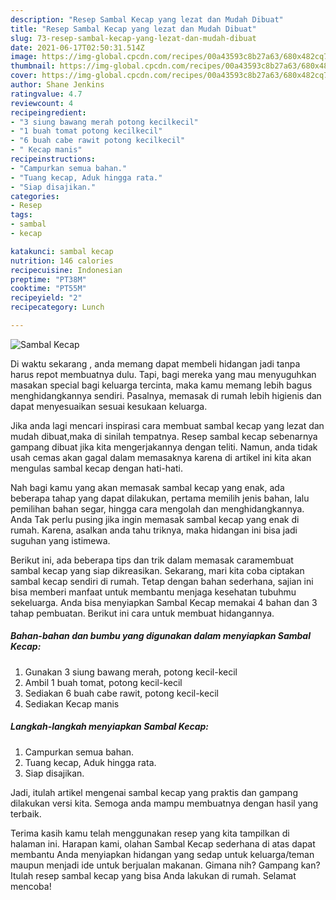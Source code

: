 ```yaml
---
description: "Resep Sambal Kecap yang lezat dan Mudah Dibuat"
title: "Resep Sambal Kecap yang lezat dan Mudah Dibuat"
slug: 73-resep-sambal-kecap-yang-lezat-dan-mudah-dibuat
date: 2021-06-17T02:50:31.514Z
image: https://img-global.cpcdn.com/recipes/00a43593c8b27a63/680x482cq70/sambal-kecap-foto-resep-utama.jpg
thumbnail: https://img-global.cpcdn.com/recipes/00a43593c8b27a63/680x482cq70/sambal-kecap-foto-resep-utama.jpg
cover: https://img-global.cpcdn.com/recipes/00a43593c8b27a63/680x482cq70/sambal-kecap-foto-resep-utama.jpg
author: Shane Jenkins
ratingvalue: 4.7
reviewcount: 4
recipeingredient:
- "3 siung bawang merah potong kecilkecil"
- "1 buah tomat potong kecilkecil"
- "6 buah cabe rawit potong kecilkecil"
- " Kecap manis"
recipeinstructions:
- "Campurkan semua bahan."
- "Tuang kecap, Aduk hingga rata."
- "Siap disajikan."
categories:
- Resep
tags:
- sambal
- kecap

katakunci: sambal kecap 
nutrition: 146 calories
recipecuisine: Indonesian
preptime: "PT38M"
cooktime: "PT55M"
recipeyield: "2"
recipecategory: Lunch

---
```



![Sambal Kecap](https://img-global.cpcdn.com/recipes/00a43593c8b27a63/680x482cq70/sambal-kecap-foto-resep-utama.jpg)

Di waktu  sekarang , anda memang dapat membeli hidangan jadi tanpa harus repot membuatnya dulu. Tapi, bagi mereka yang mau menyuguhkan masakan special bagi keluarga tercinta, maka kamu memang lebih bagus menghidangkannya sendiri. Pasalnya, memasak di rumah lebih higienis dan dapat menyesuaikan sesuai kesukaan keluarga.

Jika anda lagi mencari inspirasi cara membuat sambal kecap yang lezat dan mudah dibuat,maka di sinilah tempatnya. Resep sambal kecap  sebenarnya gampang dibuat jika kita mengerjakannya dengan teliti. Namun, anda tidak usah cemas akan gagal dalam memasaknya 
karena di artikel ini kita akan mengulas sambal kecap dengan hati-hati.  



Nah bagi kamu yang akan memasak sambal kecap yang enak, ada beberapa tahap yang dapat dilakukan, pertama memilih jenis bahan, lalu pemilihan bahan segar, hingga cara mengolah dan menghidangkannya. Anda Tak perlu pusing jika ingin memasak sambal kecap yang enak di rumah. Karena, asalkan anda  tahu triknya, maka hidangan ini bisa jadi suguhan yang istimewa.

Berikut ini, ada beberapa tips dan trik dalam memasak caramembuat sambal kecap yang siap dikreasikan. Sekarang, mari kita coba ciptakan sambal kecap sendiri di rumah. Tetap dengan bahan sederhana, sajian ini bisa memberi manfaat untuk membantu menjaga kesehatan tubuhmu sekeluarga. Anda bisa menyiapkan Sambal Kecap memakai 4 bahan dan 3 tahap pembuatan. Berikut ini cara untuk membuat hidangannya.

<!--inarticleads1-->

##### Bahan-bahan dan bumbu yang digunakan dalam menyiapkan Sambal Kecap:

1. Gunakan 3 siung bawang merah, potong kecil-kecil
1. Ambil 1 buah tomat, potong kecil-kecil
1. Sediakan 6 buah cabe rawit, potong kecil-kecil
1. Sediakan  Kecap manis




<!--inarticleads2-->

##### Langkah-langkah menyiapkan Sambal Kecap:

1. Campurkan semua bahan.
1. Tuang kecap, Aduk hingga rata.
1. Siap disajikan.




Jadi, itulah artikel mengenai  sambal kecap  yang praktis dan gampang dilakukan versi kita. Semoga anda mampu membuatnya dengan hasil yang terbaik. 

Terima kasih kamu telah menggunakan resep yang kita tampilkan di halaman ini. Harapan kami, olahan  Sambal Kecap sederhana di atas dapat membantu Anda menyiapkan hidangan yang sedap untuk keluarga/teman maupun menjadi ide untuk berjualan makanan. Gimana nih? Gampang kan? Itulah resep sambal kecap yang bisa Anda lakukan di rumah. Selamat mencoba!

